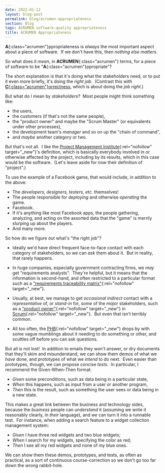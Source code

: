 ```yaml
---
date: 2022-01-12
layout: blog-post
permalink: blog/acrumen-appropriateness
section: Blog
tags: ACRUMEN software-quality appropriateness
title: ACRUMEN Appropriateness
---
```


**A**{:class="acrumen"}ppropriateness is _always_ the most important aspect
about a piece of software.&nbsp;
If we don't have this, then _nothing else matters_.

So what does it _mean_, in **ACRUMEN**{:class="acrumen"} terms,
for a piece of software to be "**A**{:class="acrumen"}ppropriate"?

The short explanation is that it's
doing what the stakeholders need,
or to put it even more briefly,
it's doing the _right job_.&nbsp;
(Contrast this with
[**C**{:class="acrumen"}orrectness](/blog/acrumen-correctness),
which is about doing the _job right_.)

But what do I mean by _stakeholders_?&nbsp;
Most people might think something like:

- the users,
- the customers (if that's not the same people),
- the "product owner" and maybe the "Scrum Master"
(or equivalents under other processes),
- the development team's _manager_ and so on up the "chain of command",
- and _maybe_ another category or two.

But that's not all.&nbsp;
I like the
[Project Management Institute](https://www.pmi.org/){:rel="nofollow" target="_new"}'s
definition,
which is basically
everybody involved in or otherwise affected by the project,
including by its results,
which in this case would be the software.&nbsp;
(Let's leave aside for now their definition of "project".)

To use the example of a Facebook game,
that would include, in addition to the above:

- The _developers, designers, testers, etc._ themselves!
- The people responsible for _deploying_ and otherwise _operating_ the game.
- Facebook.
- If it's anything like most Facebook apps,
the people gathering, analyzing, and acting on
the assorted data that
the "game" is merrily slurping up about the players.
- And many more.

So how do we figure out what's "the right job"?

- Ideally we'd have direct frequent face-to-face contact
with each category of stakeholders,
so we can _ask_ them about it.&nbsp;
But in reality, that rarely happens.

- In huge companies,
especially government contracting firms,
we _may_ get
"requirements analysts".&nbsp;
They're helpful, but it means that the information is second-hand,
and often restricted to a particular format
such as a
["requirements traceability matrix"](https://en.wikipedia.org/wiki/Traceability_matrix){:rel="nofollow" target="_new"}.

- Usually, at best,
we manage to get _occasional indirect_ contact with
a _representative_ of, or _stand-in_ for,
_some_ of the _major_ stakeholders,
such as a
["product owner"](https://www.scrum.org/resources/what-is-a-product-owner){:rel="nofollow" target="_new"}
in
[Scrum](https://www.scrum.org/resources/what-is-scrum){:rel="nofollow" target="_new"}.&nbsp;
But even that isn't terribly common.

- All too often,
the [PHB](https://en.wikipedia.org/wiki/Pointy-haired_Boss){:rel="nofollow" target="_new"}
drops by with some vague mumblings about
it needing to do something or other,
and scuttles off before you can ask questions.

But all is not lost!&nbsp;
In addition to emails they won't answer,
or dry documents that they'll skim and misunderstand,
we can show them demos of what we _have_ done,
and prototypes of what we _intend_ to do next.&nbsp;
Even easier than prototypes, though,
we can propose concise _tests_.&nbsp;
In particular, I recommend the Given-When-Then format:

- _Given_ some preconditions,
such as data being in a particular state,
- _When_ this happens,
such as input from a user or another program,
- _Then_ this is the result,
such as something the user sees or data being in a new state.

This makes a great link
between the business and technology sides,
because the _business_ people can _understand_ it
(assuming we write it reasonably clearly, in _their_ language),
and _we_ can turn it into a runnable test.&nbsp;
For instance, when adding a search feature to a
widget collection management system:

- _Given_ I have three red widgets and two blue widgets;
- _When_ I search for my widgets, specifying the color as red;
- _Then_ I see all my red widgets and none of my blue ones.

We can show them these demos, prototypes, and tests,
as often as practical,
as a sort of continuous course-correction
so we don't go too far down the _wrong_ rabbit-hole.
